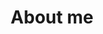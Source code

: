 ---
layout: posts
title: "About me"
permalink: /blog/
header:
    image: /images/cloud-computing-banner-hand.jpg
author_profile: false
---
